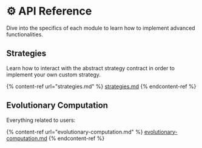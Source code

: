 # ⚙ API Reference

Dive into the specifics of each module to learn how to implement advanced functionalities.

## Strategies

Learn how to interact with the abstract strategy contract in order to implement your own custom strategy.

{% content-ref url="strategies.md" %}
[strategies.md](strategies.md)
{% endcontent-ref %}

## Evolutionary Computation

Everything related to users:

{% content-ref url="evolutionary-computation.md" %}
[evolutionary-computation.md](evolutionary-computation.md)
{% endcontent-ref %}
